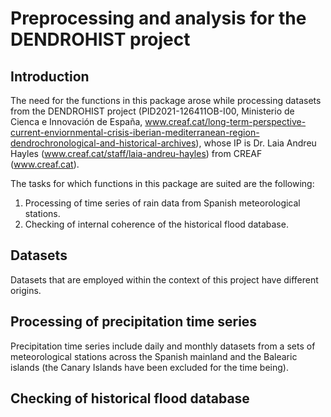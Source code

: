 # Preprocessing and analysis for the DENDROHIST project

## Introduction
The need for the functions in this package arose while processing datasets from the DENDROHIST project (PID2021-126411OB-I00, Ministerio de Cienca e Innovación de España, www.creaf.cat/long-term-perspective-current-enviornmental-crisis-iberian-mediterranean-region-dendrochronological-and-historical-archives), whose IP is Dr. Laia Andreu Hayles (www.creaf.cat/staff/laia-andreu-hayles) from CREAF (www.creaf.cat).

The tasks for which functions in this package are suited are the following:
1. Processing of time series of rain data from Spanish meteorological stations.
2. Checking of internal coherence of the historical flood database.

## Datasets
Datasets that are employed within the context of this project have different origins.


## Processing of precipitation time series
Precipitation time series include daily and monthly datasets from a sets of meteorological stations across the Spanish mainland and the Balearic islands (the Canary Islands have been excluded for the time being).

## Checking of historical flood database
